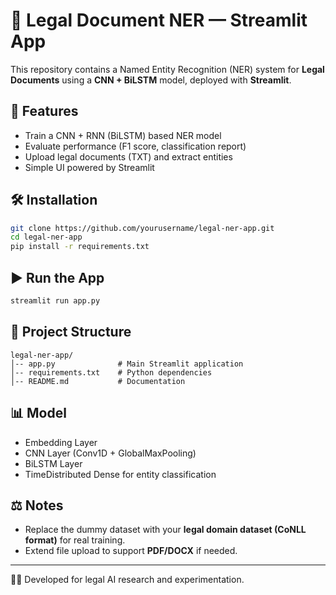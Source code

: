 # 📑 Legal Document NER — Streamlit App

This repository contains a Named Entity Recognition (NER) system for **Legal Documents** using a **CNN + BiLSTM** model, deployed with **Streamlit**.

## 🚀 Features
- Train a CNN + RNN (BiLSTM) based NER model
- Evaluate performance (F1 score, classification report)
- Upload legal documents (TXT) and extract entities
- Simple UI powered by Streamlit

## 🛠 Installation
```bash
git clone https://github.com/yourusername/legal-ner-app.git
cd legal-ner-app
pip install -r requirements.txt
```

## ▶️ Run the App
```bash
streamlit run app.py
```

## 📂 Project Structure
```
legal-ner-app/
│-- app.py              # Main Streamlit application
│-- requirements.txt    # Python dependencies
│-- README.md           # Documentation
```

## 📊 Model
- Embedding Layer
- CNN Layer (Conv1D + GlobalMaxPooling)
- BiLSTM Layer
- TimeDistributed Dense for entity classification

## ⚖️ Notes
- Replace the dummy dataset with your **legal domain dataset (CoNLL format)** for real training.
- Extend file upload to support **PDF/DOCX** if needed.

---
👨‍💻 Developed for legal AI research and experimentation.
